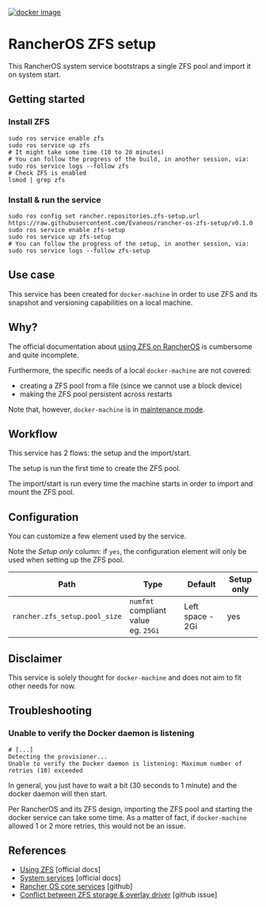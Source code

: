 [![docker image](https://img.shields.io/badge/docker-evaneos%2Francher--os--zfs--setup-blue?style=flat-square&logo=docker)](https://hub.docker.com/repository/docker/evaneos/rancher-os-zfs-setup)

# RancherOS ZFS setup

This RancherOS system service bootstraps a single ZFS pool and import it on system start.

## Getting started

### Install ZFS

```shell
sudo ros service enable zfs
sudo ros service up zfs
# It might take some time (10 to 20 minutes)
# You can follow the progress of the build, in another session, via:
sudo ros service logs --follow zfs
# Check ZFS is enabled
lsmod | grep zfs
```

### Install & run the service

```shell
sudo ros config set rancher.repositories.zfs-setup.url https://raw.githubusercontent.com/Evaneos/rancher-os-zfs-setup/v0.1.0
sudo ros service enable zfs-setup
sudo ros service up zfs-setup
# You can follow the progress of the setup, in another session, via:
sudo ros service logs --follow zfs-setup
```

## Use case

This service has been created for `docker-machine` in order to use ZFS and its snapshot and versioning capabilities on a local machine.

## Why?

The official documentation about [using ZFS on RancherOS](https://rancher.com/docs/os/v1.x/en/storage/using-zfs/) is cumbersome and quite incomplete.

Furthermore, the specific needs of a local `docker-machine` are not covered:
- creating a ZFS pool from a file (since we cannot use a block device)
- making the ZFS pool persistent across restarts

Note that, however, `docker-machine` is in [maintenance mode](https://github.com/docker/machine/issues/4537).

## Workflow

This service has 2 flows: the setup and the import/start.

The setup is run the first time to create the ZFS pool.

The import/start is run every time the machine starts in order to import and mount the ZFS pool.

## Configuration

You can customize a few element used by the service.

Note the _Setup only_ column: if `yes`, the configuration element will only be used when setting up the ZFS pool.

| Path                          | Type                                    | Default          | Setup only |
|-------------------------------|-----------------------------------------|------------------|------|
| `rancher.zfs_setup.pool_size` | `numfmt` compliant value<br/>eg. `25Gi` | Left space - 2Gi | yes |

## Disclaimer

This service is solely thought for `docker-machine` and does not aim to fit other needs for now.

## Troubleshooting

### Unable to verify the Docker daemon is listening

```shell
# [...]
Detecting the provisioner...
Unable to verify the Docker daemon is listening: Maximum number of retries (10) exceeded
```

In general, you just have to wait a bit (30 seconds to 1 minute) and the docker daemon will then start.

Per RancherOS and its ZFS design, importing the ZFS pool and starting the docker service can take some time. As a matter of fact, if `docker-machine` allowed 1 or 2 more retries, this would not be an issue.

## References

- [Using ZFS](https://rancher.com/docs/os/v1.x/en/storage/using-zfs/) [official docs]
- [System services](https://rancher.com/docs/os/v1.x/en/system-services/) [official docs]
- [Rancher OS core services](https://github.com/rancher/os-services) [github]
- [Conflict between ZFS storage & overlay driver](https://github.com/rancher/os/issues/1945) [github issue]
